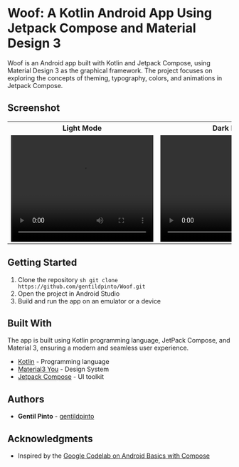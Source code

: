 # Woof: A Kotlin Android App Using Jetpack Compose and Material Design 3

Woof is an Android app built with Kotlin and Jetpack Compose, using Material Design 3 as the
graphical framework. The project focuses on exploring the concepts of theming, typography, colors,
and animations in Jetpack Compose.

## Screenshot

<table>
    <tr>
        <th>Light Mode</th>
        <th>Dark Mode</th>
    </tr>
    <tr>
        <td>
            <video width="320" height="240" autoplay>
                <source src="./screens/light_screen.webm" type="video/webm">
            </video>
        </td>
        <td>
            <video width="320" height="240" autoplay>
                <source src="./screens/dark_screen.webm" type="video/webm">
            </video>
        </td>
    </tr>
</table>

## Getting Started

1. Clone the repository ```sh git clone https://github.com/gentildpinto/Woof.git```
2. Open the project in Android Studio
3. Build and run the app on an emulator or a device

## Built With

The app is built using Kotlin programming language, JetPack Compose, and Material 3, ensuring a modern and seamless user experience.

- [Kotlin](https://kotlinlang.org/) - Programming language
- [Material3 You](https://m3.material.io/) - Design System
- [Jetpack Compose](https://developer.android.com/jetpack/compose) - UI toolkit

## Authors

- **Gentil Pinto** - [gentildpinto](https://github.com/gentildpinto)

## Acknowledgments

- Inspired by the [Google Codelab on Android Basics with Compose](https://developer.android.com/courses/android-basics-compose/course)